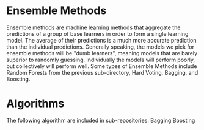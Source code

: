 # Ensemble Methods

Ensemble methods are machine learning methods that aggregate the predictions of a group of base learners in order to form a single learning model. The average of their predictions is a much more accurate prediction than the individual predictions. Generally speaking, the models we pick for ensemble methods will be "dumb learners", meaning models that are barely superior to randomly guessing. Individually the models will perform poorly, but collectively will perform well. Some types of Ensemble Methods include Random Forests from the previous sub-directory, Hard Voting, Bagging, and Boosting.

# Algorithms

The following algorithm are included in sub-repositories:
Bagging
Boosting